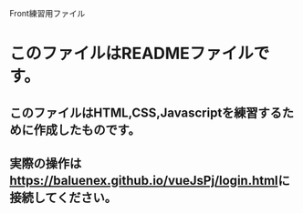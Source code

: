 Front練習用ファイル

# このファイルはREADMEファイルです。
## このファイルはHTML,CSS,Javascriptを練習するために作成したものです。
## 実際の操作は<https://baluenex.github.io/vueJsPj/login.html>に接続してください。

[login]:https://baluenex.github.io/vueJsPj/login.html  "login"
